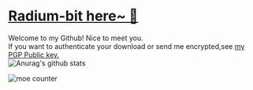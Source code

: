 <!--
**Radium-bit/Radium-bit** is a ✨ _special_ ✨ repository because its `README.md` (this file) appears on your GitHub profile.

Here are some ideas to get you started:

- 🔭 I’m currently working on ...
- 🌱 I’m currently learning ...
- 👯 I’m looking to collaborate on ...
- 🤔 I’m looking for help with ...
- 💬 Ask me about ...
- 📫 How to reach me: ...
- 😄 Pronouns: ...
- ⚡ Fun fact: ...
-->
# [Radium-bit here~ 👋](https://radium-bit.github.io)
Welcome to my Github! Nice to meet you.  
If you want to authenticate your download or send me encrypted,see [my PGP Public key.](https://github.com/Radium-bit/PGP-Public-Keys)  
![Anurag's github stats](https://github-readme-stats.vercel.app/api?username=Radium-bit&show_icons=true) <img src="https://github-readme-stats.vercel.app/api/top-langs?username=Radium-bit&layout=compact&count_private=false&hide_border=true" alt="">

![moe counter](https://count.getloli.com/@Radium-bit.github?name=Moe-counter.github&theme=booru-lewd&padding=7&offset=0&align=top&scale=1&pixelated=1&darkmode=auto)